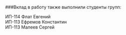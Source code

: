 ###Вклад в работу также выполнили студенты групп:

ИП-114 Флат Евгений<br />
ИП-113 Ефремов Константин<br />
ИП-113 Малеев Сергей<br />
